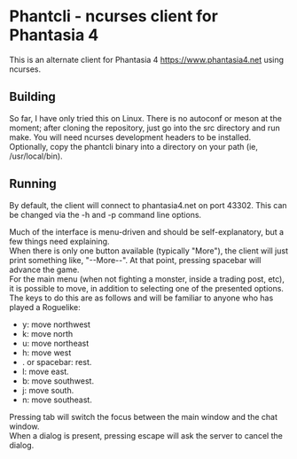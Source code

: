 # Phantcli - ncurses client for Phantasia 4

This is an alternate client for Phantasia 4 <https://www.phantasia4.net> using ncurses.

## Building
So far, I have only tried this on Linux. There is no autoconf or meson at the moment; after cloning the repository, just go into the src directory and run make. You will need ncurses development headers to be installed. Optionally, copy the phantcli binary into a directory on your path (ie, /usr/local/bin).

## Running
By default, the client will connect to phantasia4.net on port 43302. This can be changed via the -h and -p command line options.

Much of the interface is menu-driven and should be self-explanatory, but a few things need explaining.  
When there is only one button available (typically "More"), the client will just print something like, "--More--". At that point, pressing spacebar will advance the game.  
For the main menu (when not fighting a monster, inside a trading post, etc), it is possible to move, in addition to selecting one of the presented options. The keys to do this are as follows and will be familiar to anyone who has played a Roguelike:
* y: move northwest
* k: move north
* u: move northeast
* h: move west
* . or spacebar: rest.
* l: move east.
* b: move southwest.
* j: move south.
* n: move southeast.

Pressing tab will switch the focus between the main window and the chat window.  
When a dialog is present, pressing escape will ask the server to cancel the dialog.
